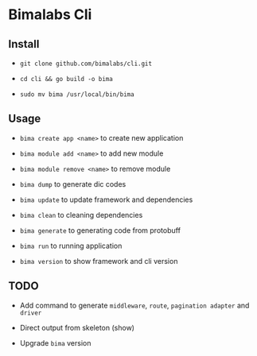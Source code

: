# Bimalabs Cli

## Install

- `git clone github.com/bimalabs/cli.git`

- `cd cli && go build -o bima`

- `sudo mv bima /usr/local/bin/bima`

## Usage

- `bima create app <name>` to create new application

- `bima module add <name>` to add new module

- `bima module remove <name>` to remove module

- `bima dump` to generate dic codes

- `bima update` to update framework and dependencies

- `bima clean` to cleaning dependencies

- `bima generate` to generating code from protobuff

- `bima run` to running application

- `bima version` to show framework and cli version

## TODO

- Add command to generate `middleware`, `route`, `pagination adapter` and `driver`

- Direct output from skeleton (show)

- Upgrade `bima` version
